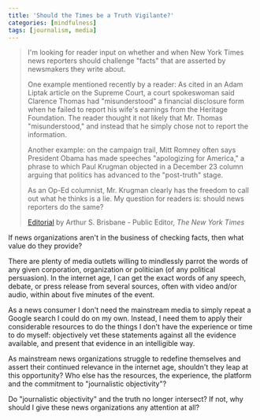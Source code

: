 ```yaml
---
title: 'Should the Times be a Truth Vigilante?'
categories: [mindfulness]
tags: [journalism, media]
---
```

> I'm looking for reader input on whether and when New York Times news reporters should challenge "facts" that are asserted by newsmakers they write about.
> 
> One example mentioned recently by a reader: As cited in an Adam Liptak article on the Supreme Court, a court spokeswoman said Clarence Thomas had "misunderstood" a financial disclosure form when he failed to report his wife's earnings from the Heritage Foundation. The reader thought it not likely that Mr. Thomas "misunderstood," and instead that he simply chose not to report the information.
> 
> Another example: on the campaign trail, Mitt Romney often says President Obama has made speeches "apologizing for America," a phrase to which Paul Krugman objected in a December 23 column arguing that politics has advanced to the "post-truth" stage.
> 
> As an Op-Ed columnist, Mr. Krugman clearly has the freedom to call out what he thinks is a lie. My question for readers is: should news reporters do the same?
> 
> [Editorial][1] by Arthur S. Brisbane - Public Editor, _The New York Times_  

If news organizations aren't in the business of checking facts, then what value do they provide?

There are plenty of media outlets willing to mindlessly parrot the words of any given corporation, organization or politician (of any political persuasion). In the internet age, I can get the exact words of any speech, debate, or press release from several sources, often with video and/or audio, within about five minutes of the event.

As a news consumer I don't need the mainstream media to simply repeat a Google search I could do on my own. Instead, I need them to apply their considerable resources to do the things I don't have the experience or time to do myself: objectively vet these statements against all the evidence available, and present that evidence in an intelligible way.

As mainstream news organizations struggle to redefine themselves and assert their continued relevance in the internet age, shouldn't they leap at this opportunity? Who else has the resources, the experience, the platform and the commitment to "journalistic objectivity"?

Do "journalistic objectivity" and the truth no longer intersect? If not, why should I give these news organizations any attention at all?

   [1]: http://publiceditor.blogs.nytimes.com/2012/01/12/should-the-times-be-a-truth-vigilante/?pagewanted=all